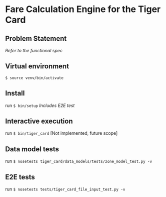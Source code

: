 # Fare Calculation Engine for the Tiger Card
## Problem Statement
*Refer to the functional spec*

## Virtual environment
`$ source venv/bin/activate`

## Install
run `$ bin/setup` *Includes E2E test*

## Interactive execution
run `$ bin/tiger_card` [Not implemented, future scope]

## Data model tests
run `$ nosetests tiger_card/data_models/tests/zone_model_test.py -v`

## E2E tests
run `$ nosetests tests/tiger_card_file_input_test.py -v`